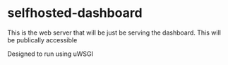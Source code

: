 # selfhosted-dashboard

This is the web server that will be just be serving the dashboard. This will be 
publically accessible

Designed to run using uWSGI
